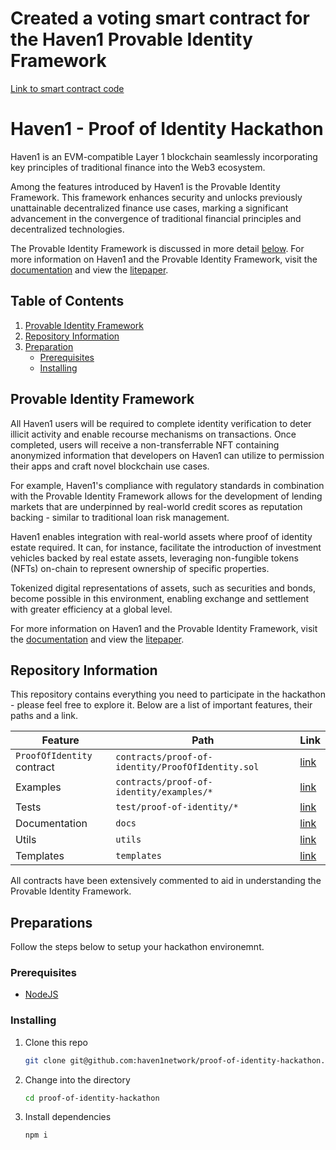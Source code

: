 # Created a voting smart contract for the Haven1 Provable Identity Framework
[Link to smart contract code](https://github.com/jerrymusaga/voting-haven1/blob/main/contracts/proof-of-identity/examples/VotingPOI.sol)

# Haven1 - Proof of Identity Hackathon

Haven1 is an EVM-compatible Layer 1 blockchain seamlessly incorporating key
principles of traditional finance into the Web3 ecosystem.

Among the features introduced by Haven1 is the Provable Identity Framework. This
framework enhances security and unlocks previously unattainable decentralized
finance use cases, marking a significant advancement in the convergence of
traditional financial principles and decentralized technologies.

The Provable Identity Framework is discussed in more detail
[below](#provable-identity-framework).
For more information on Haven1 and the Provable Identity Framework, visit the
[documentation](https://docs.haven1.org) and view the [litepaper](https://docsend.com/view/8hnh4kah6updyzf4).

## Table of Contents
1. [Provable Identity Framework](#provable-identity-framework)
2. [Repository Information](#repository-information)
3. [Preparation](#preparations)
    -    [Prerequisites](#prerequisites)
    -    [Installing](#installing)

<a id="provable-identity-framework"></a>
## Provable Identity Framework

All Haven1 users will be required to complete identity verification to deter
illicit  activity and enable recourse mechanisms on transactions. Once completed,
users will receive a non-transferrable NFT containing anonymized information
that developers on Haven1 can utilize to permission their apps and craft novel
blockchain use cases.

For example, Haven1's compliance with regulatory standards in combination with
the Provable Identity Framework allows for the development of lending markets that
are underpinned by real-world credit scores as reputation backing - similar to traditional loan risk management.

Haven1 enables integration with real-world assets where proof of identity estate
required. It can, for instance, facilitate the introduction of investment
vehicles backed by real estate assets, leveraging non-fungible tokens (NFTs)
on-chain to represent ownership of specific properties.

Tokenized digital representations of assets, such as securities and bonds,
become possible in this environment, enabling exchange and settlement with
greater efficiency at a global level.

For more information on Haven1 and the Provable Identity Framework, visit the
[documentation](https://docs.haven1.org) and view the [litepaper](https://docsend.com/view/8hnh4kah6updyzf4).

<a id="repository-information"></a>
## Repository Information
This repository contains everything you need to participate in the hackathon -
please feel free to explore it. Below are a list of important features, their
paths and a link.

| Feature                    | Path                                              | Link                                                                                                                           |
|----------------------------|---------------------------------------------------|--------------------------------------------------------------------------------------------------------------------------------|
| `ProofOfIdentity` contract | `contracts/proof-of-identity/ProofOfIdentity.sol` | [link](https://github.com/haven1network/proof-of-identity-hackathon/blob/main/contracts/proof-of-identity/ProofOfIdentity.sol) |
| Examples                   | `contracts/proof-of-identity/examples/*`          | [link](https://github.com/haven1network/proof-of-identity-hackathon/tree/main/contracts/proof-of-identity/examples)            |
| Tests                      | `test/proof-of-identity/*`                        | [link](https://github.com/haven1network/proof-of-identity-hackathon/tree/main/test/proof-of-identity)                          |
| Documentation              | `docs`                                            | [link](https://github.com/haven1network/proof-of-identity-hackathon/tree/main/docs/proof-of-identity)                          |
| Utils                      | `utils`                                           | [link](https://github.com/haven1network/proof-of-identity-hackathon/tree/main/utils)                                           |
| Templates                  | `templates`                                       | [link](https://github.com/haven1network/proof-of-identity-hackathon/tree/main/templates)                                       |

All contracts have been extensively commented to aid in understanding the Provable Identity Framework.

<a id="preparations"></a>
## Preparations

Follow the steps below to setup your hackathon environemnt.

<a id="prerequisites"></a>
### Prerequisites
- [NodeJS](https://nodejs.org/en)

<a id="installing"></a>
### Installing
1. Clone this repo
    ```bash
    git clone git@github.com:haven1network/proof-of-identity-hackathon.git
    ```

2. Change into the directory
    ```bash
    cd proof-of-identity-hackathon
    ```
3. Install dependencies
    ```bash
    npm i
    ```
